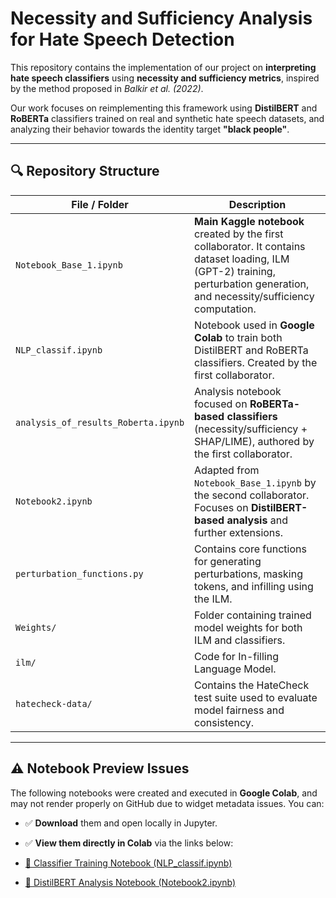 # Necessity and Sufficiency Analysis for Hate Speech Detection

This repository contains the implementation of our project on **interpreting hate speech classifiers** using **necessity and sufficiency metrics**, inspired by the method proposed in *Balkir et al. (2022)*.

Our work focuses on reimplementing this framework using **DistilBERT** and **RoBERTa** classifiers trained on real and synthetic hate speech datasets, and analyzing their behavior towards the identity target **"black people"**.

---

## 🔍 Repository Structure

| File / Folder | Description |
|---------------|-------------|
| `Notebook_Base_1.ipynb` | **Main Kaggle notebook** created by the first collaborator. It contains dataset loading, ILM (GPT-2) training, perturbation generation, and necessity/sufficiency computation. |
| `NLP_classif.ipynb` | Notebook used in **Google Colab** to train both DistilBERT and RoBERTa classifiers. Created by the first collaborator. |
| `analysis_of_results_Roberta.ipynb` | Analysis notebook focused on **RoBERTa-based classifiers** (necessity/sufficiency + SHAP/LIME), authored by the first collaborator. |
| `Notebook2.ipynb` | Adapted from `Notebook_Base_1.ipynb` by the second collaborator. Focuses on **DistilBERT-based analysis** and further extensions. |
| `perturbation_functions.py` | Contains core functions for generating perturbations, masking tokens, and infilling using the ILM. |
| `Weights/` | Folder containing trained model weights for both ILM and classifiers. |
| `ilm/` | Code for In-filling Language Model. |
| `hatecheck-data/` | Contains the HateCheck test suite used to evaluate model fairness and consistency. |

---

## ⚠️ Notebook Preview Issues

The following notebooks were created and executed in **Google Colab**, and may not render properly on GitHub due to widget metadata issues. You can:

- ✅ **Download** them and open locally in Jupyter.
- ✅ **View them directly in Colab** via the links below:

- [🔗 Classifier Training Notebook (NLP_classif.ipynb)](https://colab.research.google.com/drive/1TEqwfQjRNcbPXnYx6dYxZ6b1X8aBiyO8?usp=sharing)
- [🔗 DistilBERT Analysis Notebook (Notebook2.ipynb)](https://drive.google.com/file/d/11xLKLoixoJg5Z77ctgKd7wlVVt1pC75-/view?usp=sharing)

